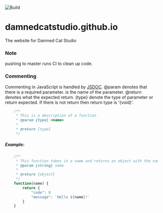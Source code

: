 ![Build](https://github.com/DamnedCatStudio/damnedcatstudio.github.io/workflows/Build/badge.svg)

# damnedcatstudio.github.io
The website for Damned Cat Studio

### Note
pushing to master runs CI to clean up code.

### Commenting
Commenting in JavaScript is handled by [JSDOC](https://jsdoc.app/). 
@param denotes that there is a required parameter.
<name> is the name of the parameter.
@return denotes what the expected return.
{type} denote the type of parameter or return expected. If there is not return then return type is '{void}'.

```js
    /**
     * This is a description of a function
     * @param {type} <name>
     * 
     * @return {type}
     */
```
##### Example:

```js
    /**
     * This function takes in a name and returns an object with the name in the message property.
     * @param {string} name
     * 
     * @return {object}
     */
    function(name) {
        return {
            "code": 0
            "message": `Hello ${name}!`
        }
    }
```
